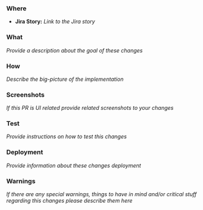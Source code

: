 ### Where

* **Jira Story:** _Link to the Jira story_

### What

_Provide a description about the goal of these changes_

### How

_Describe the big-picture of the implementation_

### Screenshots

_If this PR is UI related provide related screenshots to your changes_

### Test

_Provide instructions on how to test this changes_

### Deployment

_Provide information about these changes deployment_

### Warnings

_If there are any special warnings, things to have in mind and/or critical stuff regarding this changes please describe them here_
